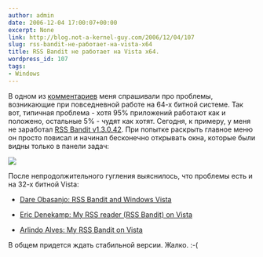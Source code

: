 ```yaml
---
author: admin
date: 2006-12-04 17:00:07+00:00
excerpt: None
link: http://blog.not-a-kernel-guy.com/2006/12/04/107
slug: rss-bandit-не-работает-на-vista-x64
title: RSS Bandit не работает на Vista x64.
wordpress_id: 107
tags:
- Windows
---
```


В одном из [комментариев](http://blog.not-a-kernel-guy.com/2006/08/15/33#comment-37) меня спрашивали про проблемы, возникающие при повседневной работе на 64-х битной системе. Так вот, типичная проблема - хотя 95% приложений работают как и положено, остальные 5% - чудят как хотят. Сегодня, к примеру, у меня не заработал [RSS Bandit v1.3.0.42](http://www.rssbandit.org/). При попытке раскрыть главное меню он просто повисал и начинал бесконечно открывать окна, которые были видны только в панели задач:

![](http://blog.not-a-kernel-guy.com/wp-content/uploads/2006/12/rssbandit.png)

После непродолжительного гугления выяснилось, что проблемы есть и на 32-х битной Vista:

  * [Dare Obasanjo: RSS Bandit and Windows Vista](http://www.25hoursaday.com/weblog/PermaLink.aspx?guid=29141fb4-efb0-4ae2-aba6-59ae2096feee)

  * [Eric Denekamp: My RSS reader (RSS Bandit) on Vista](http://blogs.infosupport.com/ericd/archive/2006/07/27/My-RSS-reader-_2800_RSS-Bandit_2900_-on-Vista.aspx)

  * [Arlindo Alves: My RSS Bandit on Vista](http://blogs.technet.com/aralves/archive/2006/08/23/449083.aspx)

В общем придется ждать стабильной версии. Жалко. :-(
